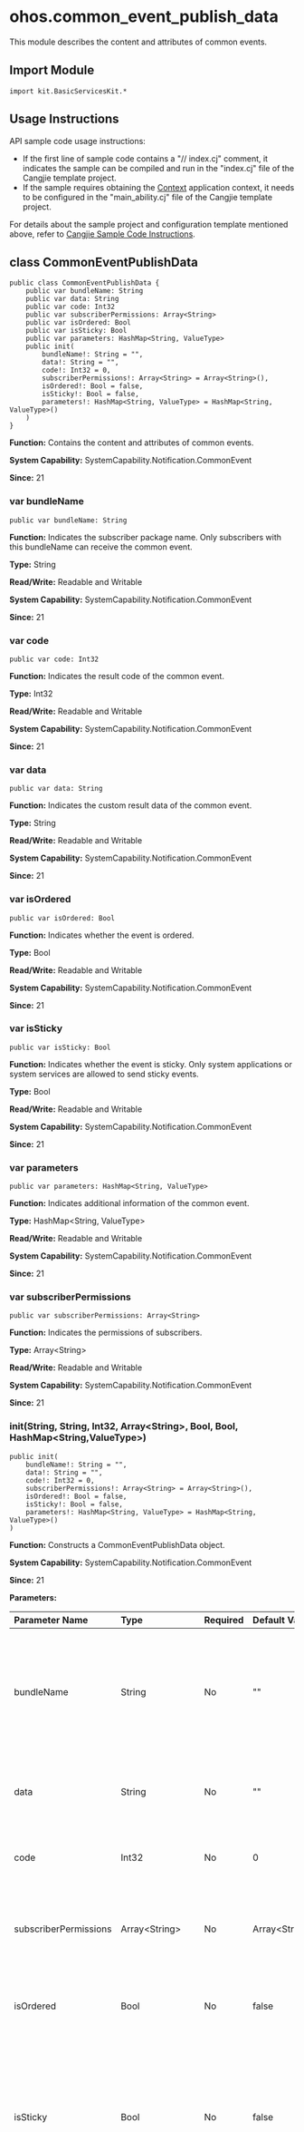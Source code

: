 # ohos.common_event_publish_data

This module describes the content and attributes of common events.

## Import Module

```cangjie
import kit.BasicServicesKit.*
```

## Usage Instructions

API sample code usage instructions:

- If the first line of sample code contains a "// index.cj" comment, it indicates the sample can be compiled and run in the "index.cj" file of the Cangjie template project.
- If the sample requires obtaining the [Context](../AbilityKit/cj-apis-app-ability-ui_ability.md#class-context) application context, it needs to be configured in the "main_ability.cj" file of the Cangjie template project.

For details about the sample project and configuration template mentioned above, refer to [Cangjie Sample Code Instructions](../../cj-development-intro.md#cangjie-sample-code-instructions).

## class CommonEventPublishData

```cangjie
public class CommonEventPublishData {
    public var bundleName: String
    public var data: String
    public var code: Int32
    public var subscriberPermissions: Array<String>
    public var isOrdered: Bool
    public var isSticky: Bool
    public var parameters: HashMap<String, ValueType>
    public init(
        bundleName!: String = "",
        data!: String = "",
        code!: Int32 = 0,
        subscriberPermissions!: Array<String> = Array<String>(),
        isOrdered!: Bool = false,
        isSticky!: Bool = false,
        parameters!: HashMap<String, ValueType> = HashMap<String, ValueType>()
    )
}
```

**Function:** Contains the content and attributes of common events.

**System Capability:** SystemCapability.Notification.CommonEvent

**Since:** 21

### var bundleName

```cangjie
public var bundleName: String
```

**Function:** Indicates the subscriber package name. Only subscribers with this bundleName can receive the common event.

**Type:** String

**Read/Write:** Readable and Writable

**System Capability:** SystemCapability.Notification.CommonEvent

**Since:** 21

### var code

```cangjie
public var code: Int32
```

**Function:** Indicates the result code of the common event.

**Type:** Int32

**Read/Write:** Readable and Writable

**System Capability:** SystemCapability.Notification.CommonEvent

**Since:** 21

### var data

```cangjie
public var data: String
```

**Function:** Indicates the custom result data of the common event.

**Type:** String

**Read/Write:** Readable and Writable

**System Capability:** SystemCapability.Notification.CommonEvent

**Since:** 21

### var isOrdered

```cangjie
public var isOrdered: Bool
```

**Function:** Indicates whether the event is ordered.

**Type:** Bool

**Read/Write:** Readable and Writable

**System Capability:** SystemCapability.Notification.CommonEvent

**Since:** 21

### var isSticky

```cangjie
public var isSticky: Bool
```

**Function:** Indicates whether the event is sticky. Only system applications or system services are allowed to send sticky events.

**Type:** Bool

**Read/Write:** Readable and Writable

**System Capability:** SystemCapability.Notification.CommonEvent

**Since:** 21

### var parameters

```cangjie
public var parameters: HashMap<String, ValueType>
```

**Function:** Indicates additional information of the common event.

**Type:** HashMap\<String, ValueType>

**Read/Write:** Readable and Writable

**System Capability:** SystemCapability.Notification.CommonEvent

**Since:** 21

### var subscriberPermissions

```cangjie
public var subscriberPermissions: Array<String>
```

**Function:** Indicates the permissions of subscribers.

**Type:** Array\<String>

**Read/Write:** Readable and Writable

**System Capability:** SystemCapability.Notification.CommonEvent

**Since:** 21

### init(String, String, Int32, Array\<String>, Bool, Bool, HashMap\<String,ValueType>)

```cangjie
public init(
    bundleName!: String = "",
    data!: String = "",
    code!: Int32 = 0,
    subscriberPermissions!: Array<String> = Array<String>(),
    isOrdered!: Bool = false,
    isSticky!: Bool = false,
    parameters!: HashMap<String, ValueType> = HashMap<String, ValueType>()
)
```

**Function:** Constructs a CommonEventPublishData object.

**System Capability:** SystemCapability.Notification.CommonEvent

**Since:** 21

**Parameters:**

| Parameter Name | Type | Required | Default Value | Description |
|:---|:---|:---|:---|:---|
| bundleName | String | No | "" | Indicates the subscriber package name. Only subscribers with this bundleName can receive the common event. |
| data | String | No | "" | Indicates the custom result data of the common event. |
| code | Int32 | No | 0 | Indicates the result code of the common event. |
| subscriberPermissions | Array\<String> | No | Array\<String>() | **Named parameter.** Indicates the permissions of subscribers. |
| isOrdered | Bool | No | false | **Named parameter.** Indicates whether the event is ordered. |
| isSticky | Bool | No | false | **Named parameter.** Indicates whether the event is sticky. Only system applications or system services are allowed to send sticky events. |
| parameters | HashMap\<String, ValueType> | No | HashMap<String, ValueType>() | **Named parameter.** Indicates additional information of the common event. |